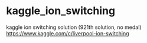 # kaggle_ion_switching
kaggle ion switching solution (921th solution, no medal)
https://www.kaggle.com/c/liverpool-ion-switching
